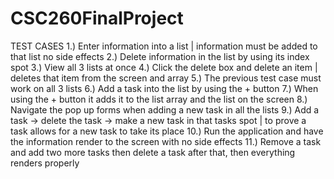 # CSC260FinalProject
TEST CASES
1.)	Enter information into a list | information must be added to that list no side effects
2.)	Delete information in the list by using its index spot
3.)	View all 3 lists at once
4.)	Click the delete box and delete an item | deletes that item from the screen and array
5.)	The previous test case must work on all 3 lists
6.)	Add a task into the list by using the + button
7.)	When using the + button it adds it to the list array and the list on the screen
8.)	Navigate the pop up forms when adding a new task in all the lists
9.)	Add a task -> delete the task -> make a new task in that tasks spot | to prove a task allows for a new task to take its place
10.)	Run the application and have the information render to the screen with no side effects
11.)	Remove a task and add two more tasks then delete a task after that, then everything renders properly
